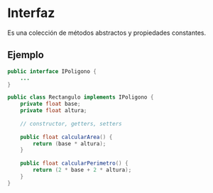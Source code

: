 # Interfaz
Es una colección de métodos abstractos y propiedades constantes.

## Ejemplo
```java
public interface IPoligono {
	...
}

public class Rectangulo implements IPoligono {
	private float base;
	private float altura;
	
	// constructor, getters, setters
	
	public float calcularArea() {
		return (base * altura);
	}
	
	public float calcularPerimetro() {
		return (2 * base + 2 * altura);
	}
}
```